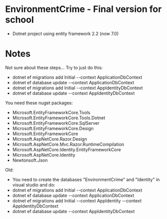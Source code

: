 # EnvironmentCrime - Final version for school

- Dotnet project using entity framework 2.2 (now 7.0)

# Notes

Not sure about these steps... Try to just do this:
- dotnet ef migrations add Initial --context ApplicationDbContext
- dotnet ef database update --context ApplicationDbContext
- dotnet ef migrations add Initial --context AppIdentityDbContext
- dotnet ef database update --context AppIdentityDbContext

You need these nuget packages:
- Microsoft.EntityFrameworkCore.Tools
- Microsoft.EntityFrameworkCore.Tools.Dotnet
- Microsoft.EntityFrameworkCore.SqlServer
- Microsoft.EntityFrameworkCore.Design
- Microsoft.EntityFrameworkCore
- Microsoft.AspNetCore.Razor.Design
- Microsoft.AspNetCore.Mvc.Razor.RuntimeCompilation
- Microsoft.AspNetCore.Identity.EntityFrameworkCore
- Microsoft.AspNetCore.Identity
- Newtonsoft.Json

Old:
- You need to create the databases "EnvironmentCrime" and "Identity" in visual studio and do:
- dotnet ef migrations add Initial --context ApplicationDbContext
- dotnet ef database update --context ApplicationDbContext
- dotnet ef migrations add Initial --context AppIdentity --context AppIdentityDbContext
- dotnet ef database update --context AppIdentityDbContext
